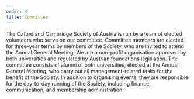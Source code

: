 ```yaml
---
order: 4
title: Committee
---
```

The Oxford and Cambridge Society of Austria is run by a team of elected volunteers who serve on our committee. Committee members are elected for three-year terms by members of the Society, who are invited to attend the Annual General Meeting. We are a non-profit organisation approved by both universities and regulated by Austrian foundations legislation. The committee consists of alumni of both universities, elected at the Annual General Meeting, who carry out all management-related tasks for the benefit of the Society. In addition to organising events, they are responsible for the day-to-day running of the Society, including finance, communication, and membership administration.
